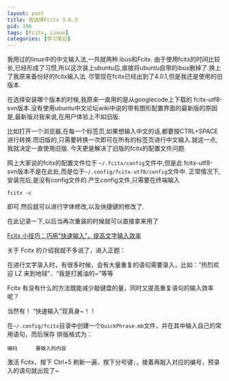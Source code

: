 ```yaml
---
layout: post
title: 我选择Fcitx 3.6.3
pid: 196
tags: [Fcitx, Linux]
categories: [学习笔记]
---
```

我用过的linux中的中文输入法,一共就两种.ibus和Fcitx.
由于使用fcitx的时间比较长,已经形成了习惯,所以这次装上ubuntu后,直接将ubuntu自带的ibus删掉了.换上了我原来备份好的fcitx输入法.
尽管现在fcitx已经出到了4.0.1,但是我还是使用的旧版本.

在选择安装哪个版本的时候,我原来一直用的是从googlecode上下载的 fcitx-utf8-svn版本.没有使用ubuntu中文论坛wiki中说的带有图形配置界面的最新版的原因是,最新版对我来说,在用户体验上不如旧版.

比如打开一个浏览器,在每一个标签页,如果想输入中文的话,都要按CTRL+SPACE进行转换.而旧版的,只需要转换一次即可在所有的标签页进行中文输入.就这一点,我就决定一直使用旧版.
今天更是解决了旧版的fcitx的配置文件问题.

网上大家说的fcitx的配置文件位于 `~/.fcitx/config`文件中,但是此 fcitx-utf8-svn版本不是在此处,而是位于`~/.config/fcitx-utf8/config`文件中.
正常情况下,安装完后,是没有config文件的.产生config文件,只需要在终端输入

    fcitx -c
即可.然后就可以进行字体修改,以及快捷键的修改了.

在此记录一下,以后当再次重装的时候就可以直接拿来用了

[Fcitx 小技巧：巧用“快速输入”，提高文字输入效率](http://forum.ubuntu.org.cn/viewtopic.php?f=8&t=311341&start=0)

关于 Fcitx 的介绍我就不多说了，进入正题：

在进行文字录入时，有很多时候，会有大量重复的语句需要录入，比如：“热烈欢迎 LZ 来到地球”、“我是打酱油的~”等等

Fcitx 有没有什么的方法既能减少敲键盘的量，同时又提高重复语句的输入效率呢？

当然有！
“快速输入”现真身~！！

在`~/.config/fcitx`目录中创建一个`QuickPhrase.mb`文件，并在其中输入自己的常用语句，而后保存
排版格式为：

    编码      要输入的内容
激活 Fcitx，按下 Ctrl+5 刷新一遍，按下分号键`;`，接着再敲入对应的编号，预录入的语句就出现了~
